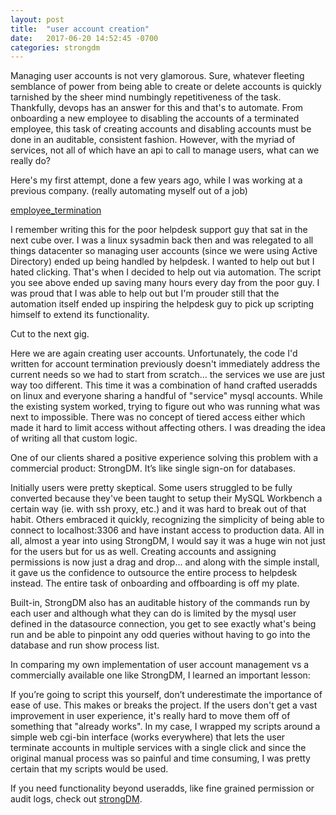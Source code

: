 ```yaml
---
layout: post
title:  "user account creation"
date:   2017-06-20 14:52:45 -0700
categories: strongdm
---
```


Managing user accounts is not very glamorous. Sure, whatever fleeting semblance of power from being able to create or delete accounts is quickly tarnished by the sheer mind numbingly repetitiveness of the task. Thankfully, devops has an answer for this and that's to automate. From onboarding a new employee to disabling the accounts of a terminated employee, this task of creating accounts and disabling accounts must be done in an auditable, consistent fashion. However, with the myriad of services, not all of which have an api to call to manage users, what can we really do?

Here's my first attempt, done a few years ago, while I was working at a previous company. (really automating myself out of a job)

[employee_termination](https://github.com/borgified/employee_termination)

I remember writing this for the poor helpdesk support guy that sat in the next cube over. I was a linux sysadmin back then and was relegated to all things datacenter so managing user accounts (since we were using Active Directory) ended up being handled by helpdesk. I wanted to help out but I hated clicking. That's when I decided to help out via automation. The script you see above ended up saving many hours every day from the poor guy. I was proud that I was able to help out but I'm prouder still that the automation itself ended up inspiring the helpdesk guy to pick up scripting himself to extend its functionality.

Cut to the next gig. 

Here we are again creating user accounts. Unfortunately, the code I'd written for account termination previously doesn't immediately address the current needs so we had to start from scratch... the services we use are just way too different. This time it was a combination of hand crafted useradds on linux and everyone sharing a handful of "service" mysql accounts. While the existing system worked, trying to figure out who was running what was next to impossible. There was no concept of tiered access either which made it hard to limit access without affecting others. I was dreading the idea of writing all that custom logic.

One of our clients shared a positive experience solving this problem with a commercial product: StrongDM. It’s like single sign-on for databases.  

Initially users were pretty skeptical. Some users struggled to be fully converted because they've been taught to setup their MySQL Workbench a certain way (ie. with ssh proxy, etc.) and it was hard to break out of that habit. Others embraced it quickly, recognizing the simplicity of being able to connect to localhost:3306 and have instant access to production data. All in all, almost a year into using StrongDM, I would say it was a huge win not just for the users but for us as well. Creating accounts and assigning permissions is now just a drag and drop... and along with the simple install, it gave us the confidence to outsource the entire process to helpdesk instead. The entire task of onboarding and offboarding is off my plate.

Built-in, StrongDM also has an auditable history of the commands run by each user and although what they can do is limited by the mysql user defined in the datasource connection, you get to see exactly what's being run and be able to pinpoint any odd queries without having to go into the database and run show process list.

In comparing my own implementation of user account management vs a commercially available one like StrongDM, I learned an important lesson:

If you’re going to script this yourself, don’t underestimate the importance of ease of use. This makes or breaks the project. If the users don't get a vast improvement in user experience, it's really hard to move them off of something that "already works". In my case, I wrapped my scripts around a simple web cgi-bin interface (works everywhere) that lets the user terminate accounts in multiple services with a single click and since the original manual process was so painful and time consuming, I was pretty certain that my scripts would be used.  

If you need functionality beyond useradds, like fine grained permission or audit logs, check out [strongDM](https://strongdm.com/).
